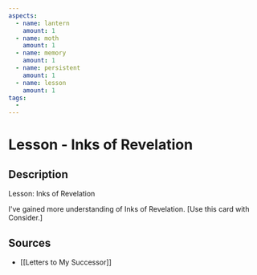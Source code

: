 ```yaml
---
aspects: 
  - name: lantern
    amount: 1
  - name: moth
    amount: 1
  - name: memory
    amount: 1
  - name: persistent
    amount: 1
  - name: lesson
    amount: 1
tags:
  - 
---
```


# Lesson - Inks of Revelation

## Description
Lesson: Inks of Revelation

I've gained more understanding of Inks of Revelation. [Use this card with Consider.]
## Sources
- [[Letters to My Successor]]